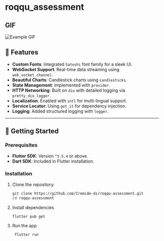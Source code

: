# roqqu_assessment

## GIF
![Example GIF](./screenshots/roqqu.gif)

## 🔧 Features

- **Custom Fonts**: Integrated `Satoshi` font family for a sleek UI.
- **WebSocket Support**: Real-time data streaming using `web_socket_channel`.
- **Beautiful Charts**: Candlestick charts using `candlesticks`.
- **State Management**: Implemented with `provider`.
- **HTTP Networking**: Built on `dio` with detailed logging via `pretty_dio_logger`.
- **Localization**: Enabled with `intl` for multi-lingual support.
- **Service Locator**: Using `get_it` for dependency injection.
- **Logging**: Added structured logging with `logger`.

---

## 🚀 Getting Started

### Prerequisites

- **Flutter SDK**: Version `^3.5.4` or above.
- **Dart SDK**: Included in Flutter installation.

### Installation

1. Clone the repository:
   ```bash
   git clone https://github.com/Iremide-ds/roqqu-assessment.git
   cd roqqu-assessment

2. Install dependencies
   ```bash
   flutter pub get

3. Run the app
   ```bash
    flutter run
